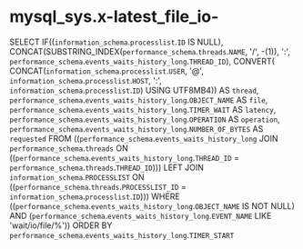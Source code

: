 # mysql_sys.x-latest_file_io-

SELECT 
    IF((`information_schema`.`processlist`.`ID` IS NULL),
        CONCAT(SUBSTRING_INDEX(`performance_schema`.`threads`.`NAME`,
                        '/',
                        -(1)),
                ':',
                `performance_schema`.`events_waits_history_long`.`THREAD_ID`),
        CONVERT( CONCAT(`information_schema`.`processlist`.`USER`,
                '@',
                `information_schema`.`processlist`.`HOST`,
                ':',
                `information_schema`.`processlist`.`ID`) USING UTF8MB4)) AS `thread`,
    `performance_schema`.`events_waits_history_long`.`OBJECT_NAME` AS `file`,
    `performance_schema`.`events_waits_history_long`.`TIMER_WAIT` AS `latency`,
    `performance_schema`.`events_waits_history_long`.`OPERATION` AS `operation`,
    `performance_schema`.`events_waits_history_long`.`NUMBER_OF_BYTES` AS `requested`
FROM
    ((`performance_schema`.`events_waits_history_long`
    JOIN `performance_schema`.`threads` ON ((`performance_schema`.`events_waits_history_long`.`THREAD_ID` = `performance_schema`.`threads`.`THREAD_ID`)))
    LEFT JOIN `information_schema`.`PROCESSLIST` ON ((`performance_schema`.`threads`.`PROCESSLIST_ID` = `information_schema`.`processlist`.`ID`)))
WHERE
    ((`performance_schema`.`events_waits_history_long`.`OBJECT_NAME` IS NOT NULL)
        AND (`performance_schema`.`events_waits_history_long`.`EVENT_NAME` LIKE 'wait/io/file/%'))
ORDER BY `performance_schema`.`events_waits_history_long`.`TIMER_START`
